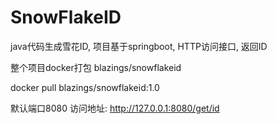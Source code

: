 # SnowFlakeID
java代码生成雪花ID, 项目基于springboot, HTTP访问接口, 返回ID

整个项目docker打包
blazings/snowflakeid

docker pull blazings/snowflakeid:1.0

默认端口8080
访问地址: http://127.0.0.1:8080/get/id
